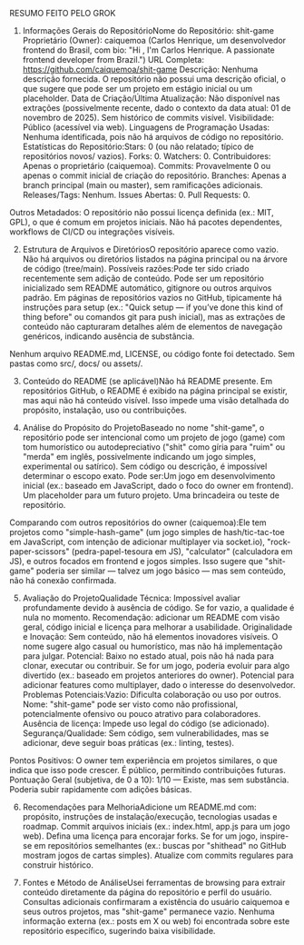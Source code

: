 RESUMO FEITO PELO GROK
1. Informações Gerais do RepositórioNome do Repositório: shit-game
Proprietário (Owner): caiquemoa (Carlos Henrique, um desenvolvedor frontend do Brasil, com bio: "Hi , I'm Carlos Henrique. A passionate frontend developer from Brazil.")
URL Completa: https://github.com/caiquemoa/shit-game
Descrição: Nenhuma descrição fornecida. O repositório não possui uma descrição oficial, o que sugere que pode ser um projeto em estágio inicial ou um placeholder.
Data de Criação/Última Atualização: Não disponível nas extrações (possivelmente recente, dado o contexto da data atual: 01 de novembro de 2025). Sem histórico de commits visível.
Visibilidade: Público (acessível via web).
Linguagens de Programação Usadas: Nenhuma identificada, pois não há arquivos de código no repositório.
Estatísticas do Repositório:Stars: 0 (ou não relatado; típico de repositórios novos/ vazios).
Forks: 0.
Watchers: 0.
Contribuidores: Apenas o proprietário (caiquemoa).
Commits: Provavelmente 0 ou apenas o commit inicial de criação do repositório.
Branches: Apenas a branch principal (main ou master), sem ramificações adicionais.
Releases/Tags: Nenhum.
Issues Abertas: 0.
Pull Requests: 0.

Outros Metadados: O repositório não possui licença definida (ex.: MIT, GPL), o que é comum em projetos iniciais. Não há pacotes dependentes, workflows de CI/CD ou integrações visíveis.

2. Estrutura de Arquivos e DiretóriosO repositório aparece como vazio. Não há arquivos ou diretórios listados na página principal ou na árvore de código (tree/main).
Possíveis razões:Pode ter sido criado recentemente sem adição de conteúdo.
Pode ser um repositório inicializado sem README automático, gitignore ou outros arquivos padrão.
Em páginas de repositórios vazios no GitHub, tipicamente há instruções para setup (ex.: "Quick setup — if you’ve done this kind of thing before" ou comandos git para push inicial), mas as extrações de conteúdo não capturaram detalhes além de elementos de navegação genéricos, indicando ausência de substância.

Nenhum arquivo README.md, LICENSE, ou código fonte foi detectado. Sem pastas como src/, docs/ ou assets/.

3. Conteúdo do README (se aplicável)Não há README presente. Em repositórios GitHub, o README é exibido na página principal se existir, mas aqui não há conteúdo visível. Isso impede uma visão detalhada do propósito, instalação, uso ou contribuições.

4. Análise do Propósito do ProjetoBaseado no nome "shit-game", o repositório pode ser intencional como um projeto de jogo (game) com tom humorístico ou autodepreciativo ("shit" como gíria para "ruim" ou "merda" em inglês, possivelmente indicando um jogo simples, experimental ou satírico).
Sem código ou descrição, é impossível determinar o escopo exato. Pode ser:Um jogo em desenvolvimento inicial (ex.: baseado em JavaScript, dado o foco do owner em frontend).
Um placeholder para um futuro projeto.
Uma brincadeira ou teste de repositório.

Comparando com outros repositórios do owner (caiquemoa):Ele tem projetos como "simple-hash-game" (um jogo simples de hash/tic-tac-toe em JavaScript, com intenção de adicionar multiplayer via socket.io), "rock-paper-scissors" (pedra-papel-tesoura em JS), "calculator" (calculadora em JS), e outros focados em frontend e jogos simples.
Isso sugere que "shit-game" poderia ser similar — talvez um jogo básico — mas sem conteúdo, não há conexão confirmada.

5. Avaliação do ProjetoQualidade Técnica: Impossível avaliar profundamente devido à ausência de código. Se for vazio, a qualidade é nula no momento. Recomendação: adicionar um README com visão geral, código inicial e licença para melhorar a usabilidade.
Originalidade e Inovação: Sem conteúdo, não há elementos inovadores visíveis. O nome sugere algo casual ou humorístico, mas não há implementação para julgar.
Potencial: Baixo no estado atual, pois não há nada para clonar, executar ou contribuir. Se for um jogo, poderia evoluir para algo divertido (ex.: baseado em projetos anteriores do owner). Potencial para adicionar features como multiplayer, dado o interesse do desenvolvedor.
Problemas Potenciais:Vazio: Dificulta colaboração ou uso por outros.
Nome: "shit-game" pode ser visto como não profissional, potencialmente ofensivo ou pouco atrativo para colaboradores.
Ausência de licença: Impede uso legal do código (se adicionado).
Segurança/Qualidade: Sem código, sem vulnerabilidades, mas se adicionar, deve seguir boas práticas (ex.: linting, testes).

Pontos Positivos: O owner tem experiência em projetos similares, o que indica que isso pode crescer. É público, permitindo contribuições futuras.
Pontuação Geral (subjetiva, de 0 a 10): 1/10 — Existe, mas sem substância. Poderia subir rapidamente com adições básicas.

6. Recomendações para MelhoriaAdicione um README.md com: propósito, instruções de instalação/execução, tecnologias usadas e roadmap.
Commit arquivos iniciais (ex.: index.html, app.js para um jogo web).
Defina uma licença para encorajar forks.
Se for um jogo, inspire-se em repositórios semelhantes (ex.: buscas por "shithead" no GitHub mostram jogos de cartas simples).
Atualize com commits regulares para construir histórico.

7. Fontes e Método de AnáliseUsei ferramentas de browsing para extrair conteúdo diretamente da página do repositório e perfil do usuário.
Consultas adicionais confirmaram a existência do usuário caiquemoa e seus outros projetos, mas "shit-game" permanece vazio.
Nenhuma informação externa (ex.: posts em X ou web) foi encontrada sobre este repositório específico, sugerindo baixa visibilidade.


